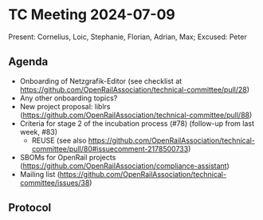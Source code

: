 # TC Meeting 2024-07-09

Present: Cornelius, Loic, Stephanie, Florian, Adrian, Max; Excused: Peter

## Agenda

* Onboarding of Netzgrafik-Editor (see checklist at https://github.com/OpenRailAssociation/technical-committee/pull/28)
* Any other onboarding topics?
* New project proposal: liblrs (https://github.com/OpenRailAssociation/technical-committee/pull/88)
* Criteria for stage 2 of the incubation process (#78) (follow-up from last week, #83)
  * REUSE (see also https://github.com/OpenRailAssociation/technical-committee/pull/80#issuecomment-2178500733)
* SBOMs for OpenRail projects (https://github.com/OpenRailAssociation/compliance-assistant)
* Mailing list (https://github.com/OpenRailAssociation/technical-committee/issues/38)
  
## Protocol

